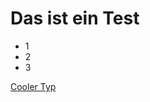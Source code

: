 # Das ist ein Test

<ul>
<li>1
<li>2
<li>3
</ul>

<a href="www.youtube.com/@DeadlyHirsch">Cooler Typ</a>
